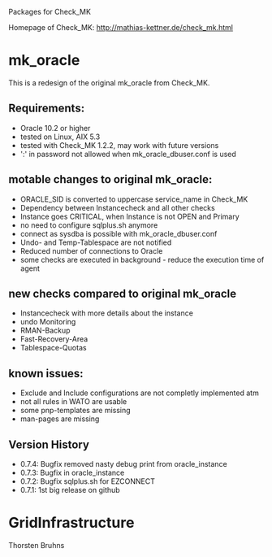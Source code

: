 Packages for Check_MK

Homepage of Check_MK: http://mathias-kettner.de/check_mk.html

# mk_oracle
This is a redesign of the original mk_oracle from Check_MK.

## Requirements:
* Oracle 10.2 or higher
* tested on Linux, AIX 5.3
* tested with Check_MK 1.2.2, may work with future versions
* ':' in password not allowed when mk_oracle_dbuser.conf is used

## motable changes to original mk_oracle:
* ORACLE_SID is converted to uppercase service_name in Check_MK
* Dependency between Instancecheck and all other checks
* Instance goes CRITICAL, when Instance is not OPEN and Primary
* no need to configure sqlplus.sh anymore
* connect as sysdba is possible with mk_oracle_dbuser.conf
* Undo- and Temp-Tablespace are not notified
* Reduced number of connections to Oracle
* some checks are executed in background - reduce the execution time of agent

## new checks compared to original mk_oracle
* Instancecheck with more details about the instance
* undo Monitoring
* RMAN-Backup
* Fast-Recovery-Area
* Tablespace-Quotas

## known issues:
* Exclude and Include configurations are not completly implemented atm
* not all rules in WATO are usable
* some pnp-templates are missing
* man-pages are missing

## Version History
* 0.7.4: Bugfix removed nasty debug print from oracle_instance
* 0.7.3: Bugfix in oracle_instance
* 0.7.2: Bugfix sqlplus.sh for EZCONNECT
* 0.7.1: 1st big release on github

# GridInfrastructure

Thorsten Bruhns
